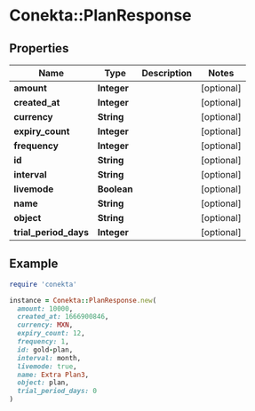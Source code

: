 # Conekta::PlanResponse

## Properties

| Name | Type | Description | Notes |
| ---- | ---- | ----------- | ----- |
| **amount** | **Integer** |  | [optional] |
| **created_at** | **Integer** |  | [optional] |
| **currency** | **String** |  | [optional] |
| **expiry_count** | **Integer** |  | [optional] |
| **frequency** | **Integer** |  | [optional] |
| **id** | **String** |  | [optional] |
| **interval** | **String** |  | [optional] |
| **livemode** | **Boolean** |  | [optional] |
| **name** | **String** |  | [optional] |
| **object** | **String** |  | [optional] |
| **trial_period_days** | **Integer** |  | [optional] |

## Example

```ruby
require 'conekta'

instance = Conekta::PlanResponse.new(
  amount: 10000,
  created_at: 1666900846,
  currency: MXN,
  expiry_count: 12,
  frequency: 1,
  id: gold-plan,
  interval: month,
  livemode: true,
  name: Extra Plan3,
  object: plan,
  trial_period_days: 0
)
```

